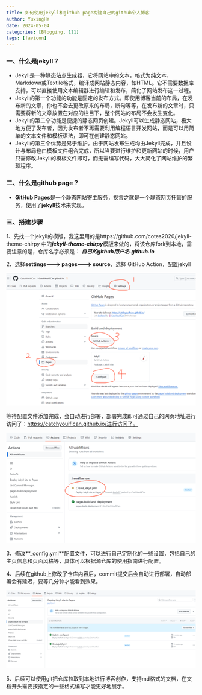 ```yaml
---
title: 如何使用jekyll和github page构建自己的github个人博客
author: YuxingHe
date: 2024-05-04
categories: [Blogging, 111]
tags: [favicon]
---
```


### 一、什么是jekyll？

* Jekyll是一种静态站点生成器，它将网站中的文本，格式为纯文本、Markdown或Textile格式，编译成网站静态内容，如HTML。它不需要数据库支持，可以直接使用文本编辑器进行编辑和发布，简化了网站发布这一过程。
* Jekyll的第一个功能的功能是固定的发布方式。即使用博客当前的布局，在发布新的文章，你也不会去更改原来的布局，断句等等，在发布新的文章时，只需要将新的文章放置在对应的栏目下，整个网站的布局不会发生变化。
* Jekyll的第二个功能是便捷的静态网页创建。Jekyll可以生成静态网站，极大地方便了发布者，因为发布者不再需要利用编程语言开发网站，而是可以用简单的文本文件和模板语法，即可在创建静态网站。
* Jekyll的第三个优势是易于维护。由于网站发布生成均由Jekyll完成，并且设计与布局也由模板文件组合完成，所以当要进行维护和更新网站的时候，用户只需修改Jekyll的模板文件即可，而无需编写代码，大大简化了网站维护的繁琐程序。

### 二、什么是github page？

* **GitHub Pages**是一个静态网站寄主服务，换言之就是一个静态网页托管的服务，使用了**jekyll**技术来实现。

### 三、搭建步骤

1、先找一个jekyll的模版，我这里用的是https://github.com/cotes2020/jekyll-theme-chirpy 中的***jekyll-theme-chirpy***模版来做的，将该仓库fork到本地，需要注意的是，仓库名字必须是： ***自己的github用户名.github.io***

2、选择**settings---> pages---> source**，选择 GitHub Action，配置jekyll

![image-20240504152809580](..\blogImage\20240504\image-20240504152809580.png)

等待配置文件添加完成，会自动进行部署，部署完成即可通过自己的网页地址进行访问了：https://catchyouifican.github.io/进行访问了。

![image-20240504153119549](..\blogImage\20240504\image-20240504153119549.png)

3、修改**_config.yml**配置文件，可以进行自己定制化的一些设置，包括自己的主页信息和页面风格等，具体可以根据源仓库的使用指南进行配置。

4、后续在github上修改了仓库内容后，commit提交后会自动进行部署，自动部署会有延迟，要等几分钟才能看到效果。

![image-20240504154341445](..\blogImage\20240504\image-20240504154341445.png)

5、后续可以使用git把仓库拉取到本地进行博客创作，支持md格式的文档，在文档开头需要按指定的一些格式编写才能更好地展示。